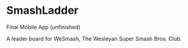# SmashLadder
Final Mobile App (unfinished)

A leader board for WeSmash, The Wesleyan Super Smash Bros. Club.
